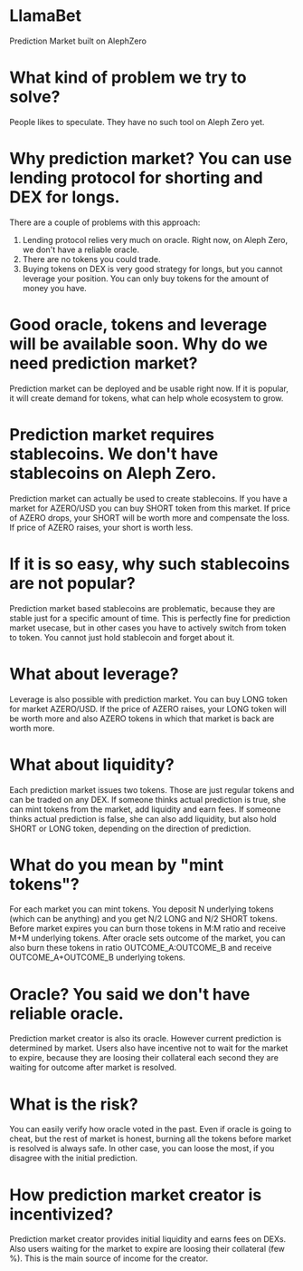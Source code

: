 # LlamaBet
Prediction Market built on AlephZero

# What kind of problem we try to solve?

People likes to speculate. They have no such tool on Aleph Zero yet.

# Why prediction market? You can use lending protocol for shorting and DEX for longs.

There are a couple of problems with this approach:
1. Lending protocol relies very much on oracle. Right now, on Aleph Zero, we don't have a reliable oracle.
2. There are no tokens you could trade.
3. Buying tokens on DEX is very good strategy for longs, but you cannot leverage your position. You can only buy tokens for the amount of money you have.

# Good oracle, tokens and leverage will be available soon. Why do we need prediction market?

Prediction market can be deployed and be usable right now. If it is popular, it will create demand for tokens, what can help whole ecosystem to grow.

# Prediction market requires stablecoins. We don't have stablecoins on Aleph Zero.

Prediction market can actually be used to create stablecoins. If you have a market for AZERO/USD you can buy SHORT token from this market. If price of AZERO drops, your SHORT will be worth more and compensate the loss. If price of AZERO raises, your short is worth less.

# If it is so easy, why such stablecoins are not popular?

Prediction market based stablecoins are problematic, because they are stable just for a specific amount of time. This is perfectly fine for prediction market usecase, but in other cases you have to actively switch from token to token. You cannot just hold stablecoin and forget about it.

# What about leverage?

Leverage is also possible with prediction market. You can buy LONG token for market AZERO/USD. If the price of AZERO raises, your LONG token will be worth more and also AZERO tokens in which that market is back are worth more. 

# What about liquidity?

Each prediction market issues two tokens. Those are just regular tokens and can be traded on any DEX. If someone thinks actual prediction is true, she can mint tokens from the market, add liquidity and earn fees. If someone thinks actual prediction is false, she can also add liquidity, but also hold SHORT or LONG token, depending on the direction of prediction. 

# What do you mean by "mint tokens"?

For each market you can mint tokens. You deposit N underlying tokens (which can be anything) and you get N/2 LONG and N/2 SHORT tokens. Before market expires you can burn those tokens in M:M ratio and receive M+M underlying tokens. After oracle sets outcome of the market, you can also burn these tokens in ratio OUTCOME_A:OUTCOME_B and receive OUTCOME_A+OUTCOME_B underlying tokens.

# Oracle? You said we don't have reliable oracle.

Prediction market creator is also its oracle. However current prediction is determined by market. Users also have incentive not to wait for the market to expire, because they are loosing their collateral each second they are waiting for outcome after market is resolved.

# What is the risk?

You can easily verify how oracle voted in the past. Even if oracle is going to cheat, but the rest of market is honest, burning all the tokens before market is resolved is always safe. In other case, you can loose the most, if you disagree with the initial prediction.

# How prediction market creator is incentivized?

Prediction market creator provides initial liquidity and earns fees on DEXs. Also users waiting for the market to expire are loosing their collateral (few %). This is the main source of income for the creator.
